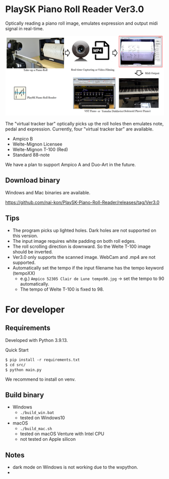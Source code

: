 # PlaySK Piano Roll Reader Ver3.0

Optically reading a piano roll image, emulates expression and output midi signal in real-time.

![Overall System](./docs/Overall_System.png)

The "virtual tracker bar" optically picks up the roll holes then emulates note, pedal and expression.
Currently, four "virtual tracker bar" are available.
- Ampico B
- Welte-Mignon Licensee
- Welte-Mignon T-100 (Red)
- Standard 88-note

We have a plan to support Ampico A and Duo-Art in the future.

## Download binary

Windows and Mac binaries are available.

https://github.com/nai-kon/PlaySK-Piano-Roll-Reader/releases/tag/Ver3.0


## Tips
* The program picks up lighted holes. Dark holes are not supported on this version.
* The input image requires white padding on both roll edges.
* The roll scrolling direction is downward. So the Welte T-100 image should be inverted.
* Ver3.0 only supports the scanned image. WebCam and .mp4 are not supported.
* Automatically set the tempo if the input filename has the tempo keyword (tempoXX)
    * e.g.) `Ampico 52305 Clair de Lune tempo90.jpg` -> set the tempo to 90 automatically.
    * The tempo of Welte T-100 is fixed to 98.


# For developer

## Requirements
Developed with Python 3.9.13. 

Quick Start
```
$ pip install -r requirements.txt
$ cd src/
$ python main.py
```
We recommend to install on venv.

## Build binary

- Windows
    - `./build_win.bat`
    - tested on Windows10
- macOS
    - `./build_mac.sh`
    - tested on macOS Venture with Intel CPU
    - not tested on Apple silicon

## Notes
* dark mode on Windows is not working due to the wxpython.
* 

## 